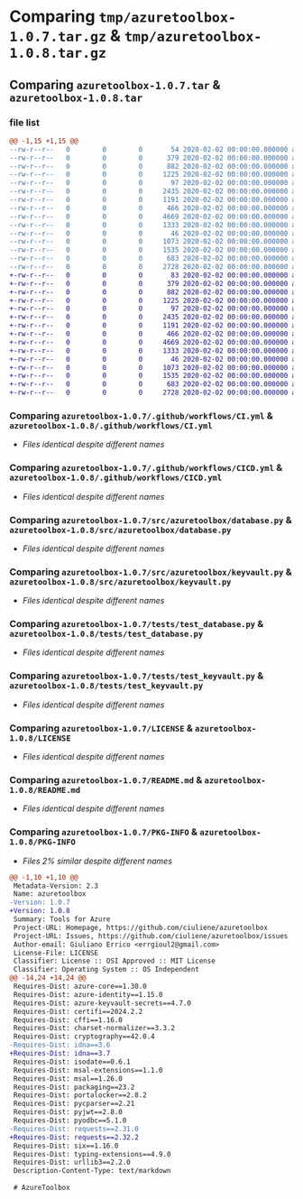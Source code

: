 # Comparing `tmp/azuretoolbox-1.0.7.tar.gz` & `tmp/azuretoolbox-1.0.8.tar.gz`

## Comparing `azuretoolbox-1.0.7.tar` & `azuretoolbox-1.0.8.tar`

### file list

```diff
@@ -1,15 +1,15 @@
--rw-r--r--   0        0        0       54 2020-02-02 00:00:00.000000 azuretoolbox-1.0.7/.codecover
--rw-r--r--   0        0        0      379 2020-02-02 00:00:00.000000 azuretoolbox-1.0.7/requirements.txt
--rw-r--r--   0        0        0      882 2020-02-02 00:00:00.000000 azuretoolbox-1.0.7/.github/workflows/CI.yml
--rw-r--r--   0        0        0     1225 2020-02-02 00:00:00.000000 azuretoolbox-1.0.7/.github/workflows/CICD.yml
--rw-r--r--   0        0        0       97 2020-02-02 00:00:00.000000 azuretoolbox-1.0.7/src/azuretoolbox/__init__.py
--rw-r--r--   0        0        0     2435 2020-02-02 00:00:00.000000 azuretoolbox-1.0.7/src/azuretoolbox/database.py
--rw-r--r--   0        0        0     1191 2020-02-02 00:00:00.000000 azuretoolbox-1.0.7/src/azuretoolbox/keyvault.py
--rw-r--r--   0        0        0      466 2020-02-02 00:00:00.000000 azuretoolbox-1.0.7/tests/mocks.py
--rw-r--r--   0        0        0     4669 2020-02-02 00:00:00.000000 azuretoolbox-1.0.7/tests/test_database.py
--rw-r--r--   0        0        0     1333 2020-02-02 00:00:00.000000 azuretoolbox-1.0.7/tests/test_keyvault.py
--rw-r--r--   0        0        0       46 2020-02-02 00:00:00.000000 azuretoolbox-1.0.7/.gitignore
--rw-r--r--   0        0        0     1073 2020-02-02 00:00:00.000000 azuretoolbox-1.0.7/LICENSE
--rw-r--r--   0        0        0     1535 2020-02-02 00:00:00.000000 azuretoolbox-1.0.7/README.md
--rw-r--r--   0        0        0      683 2020-02-02 00:00:00.000000 azuretoolbox-1.0.7/pyproject.toml
--rw-r--r--   0        0        0     2728 2020-02-02 00:00:00.000000 azuretoolbox-1.0.7/PKG-INFO
+-rw-r--r--   0        0        0       83 2020-02-02 00:00:00.000000 azuretoolbox-1.0.8/.codecover
+-rw-r--r--   0        0        0      379 2020-02-02 00:00:00.000000 azuretoolbox-1.0.8/requirements.txt
+-rw-r--r--   0        0        0      882 2020-02-02 00:00:00.000000 azuretoolbox-1.0.8/.github/workflows/CI.yml
+-rw-r--r--   0        0        0     1225 2020-02-02 00:00:00.000000 azuretoolbox-1.0.8/.github/workflows/CICD.yml
+-rw-r--r--   0        0        0       97 2020-02-02 00:00:00.000000 azuretoolbox-1.0.8/src/azuretoolbox/__init__.py
+-rw-r--r--   0        0        0     2435 2020-02-02 00:00:00.000000 azuretoolbox-1.0.8/src/azuretoolbox/database.py
+-rw-r--r--   0        0        0     1191 2020-02-02 00:00:00.000000 azuretoolbox-1.0.8/src/azuretoolbox/keyvault.py
+-rw-r--r--   0        0        0      466 2020-02-02 00:00:00.000000 azuretoolbox-1.0.8/tests/mocks.py
+-rw-r--r--   0        0        0     4669 2020-02-02 00:00:00.000000 azuretoolbox-1.0.8/tests/test_database.py
+-rw-r--r--   0        0        0     1333 2020-02-02 00:00:00.000000 azuretoolbox-1.0.8/tests/test_keyvault.py
+-rw-r--r--   0        0        0       46 2020-02-02 00:00:00.000000 azuretoolbox-1.0.8/.gitignore
+-rw-r--r--   0        0        0     1073 2020-02-02 00:00:00.000000 azuretoolbox-1.0.8/LICENSE
+-rw-r--r--   0        0        0     1535 2020-02-02 00:00:00.000000 azuretoolbox-1.0.8/README.md
+-rw-r--r--   0        0        0      683 2020-02-02 00:00:00.000000 azuretoolbox-1.0.8/pyproject.toml
+-rw-r--r--   0        0        0     2728 2020-02-02 00:00:00.000000 azuretoolbox-1.0.8/PKG-INFO
```

### Comparing `azuretoolbox-1.0.7/.github/workflows/CI.yml` & `azuretoolbox-1.0.8/.github/workflows/CI.yml`

 * *Files identical despite different names*

### Comparing `azuretoolbox-1.0.7/.github/workflows/CICD.yml` & `azuretoolbox-1.0.8/.github/workflows/CICD.yml`

 * *Files identical despite different names*

### Comparing `azuretoolbox-1.0.7/src/azuretoolbox/database.py` & `azuretoolbox-1.0.8/src/azuretoolbox/database.py`

 * *Files identical despite different names*

### Comparing `azuretoolbox-1.0.7/src/azuretoolbox/keyvault.py` & `azuretoolbox-1.0.8/src/azuretoolbox/keyvault.py`

 * *Files identical despite different names*

### Comparing `azuretoolbox-1.0.7/tests/test_database.py` & `azuretoolbox-1.0.8/tests/test_database.py`

 * *Files identical despite different names*

### Comparing `azuretoolbox-1.0.7/tests/test_keyvault.py` & `azuretoolbox-1.0.8/tests/test_keyvault.py`

 * *Files identical despite different names*

### Comparing `azuretoolbox-1.0.7/LICENSE` & `azuretoolbox-1.0.8/LICENSE`

 * *Files identical despite different names*

### Comparing `azuretoolbox-1.0.7/README.md` & `azuretoolbox-1.0.8/README.md`

 * *Files identical despite different names*

### Comparing `azuretoolbox-1.0.7/PKG-INFO` & `azuretoolbox-1.0.8/PKG-INFO`

 * *Files 2% similar despite different names*

```diff
@@ -1,10 +1,10 @@
 Metadata-Version: 2.3
 Name: azuretoolbox
-Version: 1.0.7
+Version: 1.0.8
 Summary: Tools for Azure
 Project-URL: Homepage, https://github.com/ciuliene/azuretoolbox
 Project-URL: Issues, https://github.com/ciuliene/azuretoolbox/issues
 Author-email: Giuliano Errico <errgioul2@gmail.com>
 License-File: LICENSE
 Classifier: License :: OSI Approved :: MIT License
 Classifier: Operating System :: OS Independent
@@ -14,24 +14,24 @@
 Requires-Dist: azure-core==1.30.0
 Requires-Dist: azure-identity==1.15.0
 Requires-Dist: azure-keyvault-secrets==4.7.0
 Requires-Dist: certifi==2024.2.2
 Requires-Dist: cffi==1.16.0
 Requires-Dist: charset-normalizer==3.3.2
 Requires-Dist: cryptography==42.0.4
-Requires-Dist: idna==3.6
+Requires-Dist: idna==3.7
 Requires-Dist: isodate==0.6.1
 Requires-Dist: msal-extensions==1.1.0
 Requires-Dist: msal==1.26.0
 Requires-Dist: packaging==23.2
 Requires-Dist: portalocker==2.8.2
 Requires-Dist: pycparser==2.21
 Requires-Dist: pyjwt==2.8.0
 Requires-Dist: pyodbc==5.1.0
-Requires-Dist: requests==2.31.0
+Requires-Dist: requests==2.32.2
 Requires-Dist: six==1.16.0
 Requires-Dist: typing-extensions==4.9.0
 Requires-Dist: urllib3==2.2.0
 Description-Content-Type: text/markdown
 
 # AzureToolbox
```

